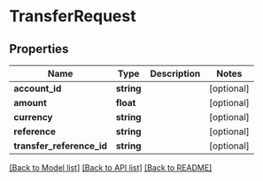 # TransferRequest

## Properties
Name | Type | Description | Notes
------------ | ------------- | ------------- | -------------
**account_id** | **string** |  | [optional] 
**amount** | **float** |  | [optional] 
**currency** | **string** |  | [optional] 
**reference** | **string** |  | [optional] 
**transfer_reference_id** | **string** |  | [optional] 

[[Back to Model list]](../README.md#documentation-for-models) [[Back to API list]](../README.md#documentation-for-api-endpoints) [[Back to README]](../README.md)


